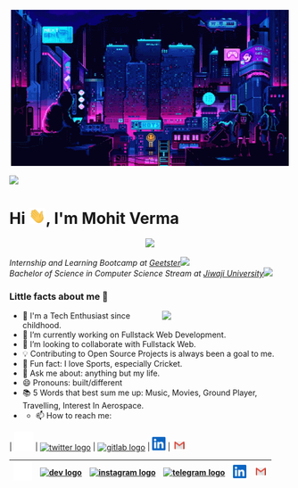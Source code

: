 <!-- ### Hi there 👋 -->

<!-- [![Header](https://github.com/BrilliantCoderAlwaysfirst/BrilliantCoderAlwaysfirst/blob/main/future-gaming.gif)] -->

<p align="center">
  <img src="https://github.com/BrilliantCoderAlwaysfirst/BrilliantCoderAlwaysfirst/blob/main/future-gaming.gif" width:"100%">
</p>

![](https://komarev.com/ghpvc/?username=your-github-username&color=blue&style=flat-square&label=PROFILE+VIEWS)

<h1>Hi <img src="https://raw.githubusercontent.com/ABSphreak/ABSphreak/master/gifs/Hi.gif" width="30px">, I'm Mohit Verma</h1>
<p align="center">
  <a href="https://github.com/Ratheshan03/readme-typing-svg"><img src="https://readme-typing-svg.herokuapp.com?lines=Computer+Science+Graduate;Full+Stack+Software+Developer;DS%20|%20AI%20|%20ML%20Enthusiast;Aspiring+Learner&center=true&width=500&height=50"></a>
</p>

<p><em>Internship and Learning Bootcamp at  <a href="https://www.geekster.in/">Geetster</a><img src="https://media.giphy.com/media/WUlplcMpOCEmTGBtBW/giphy.gif" width="30"></br>Bachelor of Science in Computer Science Stream at <a href="http://www.jiwaji.edu/">Jiwaji University</a><img src="https://media.giphy.com/media/fYSnHlufseco8Fh93Z/giphy.gif" width="30">
</em></p>

<h3>Little facts about me 🧑</h3> <img align='right' src="https://media.giphy.com/media/M9gbBd9nbDrOTu1Mqx/giphy.gif" width="230" > 

- 🧞 I'm a Tech Enthusiast since childhood.
- 🔭 I’m currently working on Fullstack Web Development.
- 👯 I’m looking to collaborate with Fullstack Web.
- 💡 Contributing to Open Source Projects is always been a goal to me.
- 🥎  Fun fact: I love Sports, especially Cricket.
- 💬 Ask me about: anything but my life.
- 😄 Pronouns: built/different
- 📚 5 Words that best sum me up: Music, Movies, Ground Player, Travelling, Interest In Aerospace.
- - 📫 How to reach me: 

 | [<img src="https://raw.githubusercontent.com/Delta456/Delta456/master/img/github.png" alt="github logo" width="34">](https://github.com/BrilliantCoderAlwaysfirst) | [<img src="https://raw.githubusercontent.com/Delta456/Delta456/master/img/instagram.png" alt="twitter logo" width="34">](https://www.instagram.com/mohitverma614/) |  [<img src="https://raw.githubusercontent.com/Delta456/Delta456/master/img/telegram.png" alt="gitlab logo" width="24">](https://telegram.me/mohitvermacoder) |  [<img src="https://github.com/Amchuz/Amchuz/blob/master/linkedin.jpeg" alt="linkedin logo" width="24">](https://www.linkedin.com/in/mohit-verma-mern-developer/) |  [<img src="https://github.com/Amchuz/Amchuz/blob/master/gmail.jpeg" alt="gmail logo" width="24">](mohitverma910933@gmail.com)


[<img src="https://raw.githubusercontent.com/Delta456/Delta456/master/img/github.png" alt="github logo" width="34">](https://github.com/BrilliantCoderAlwaysfirst) |  [<img src="https://raw.githubusercontent.com/Delta456/Delta456/master/img/dev.png" alt="dev logo" width="24">](https://dev.to/amchuz) |  [<img src="https://raw.githubusercontent.com/Delta456/Delta456/master/img/instagram.png" alt="instagram logo" width="34">](https://www.instagram.com/mohitverma614/) |  [<img src="https://raw.githubusercontent.com/Delta456/Delta456/master/img/telegram.png" alt="telegram logo" width="24">](https://telegram.me/mohitvermacoder) |  [<img src="https://github.com/Amchuz/Amchuz/blob/master/linkedin.jpeg" alt="linkedin logo" width="24">](https://www.linkedin.com/in/mohit-verma-mern-developer/) |  [<img src="https://github.com/Amchuz/Amchuz/blob/master/gmail.jpeg" alt="gmail logo" width="24">](mohitverma910933@gmail.com)
|---|---|---|---|---|---|

<!-- <br> -->














<!-- [![Header](https://github.com/adamalston/adamalston/raw/master/profile.gif)](https://www.youtube.com/watch?v=dQw4w9WgXcQ)
[![adamalston.com](https://img.shields.io/badge/-ADAMALSTON.COM-000000?style=for-the-badge&logo=react&logoColor=white)](https://www.adamalston.com/) -->


<!--
**BrilliantCoderAlwaysfirst/BrilliantCoderAlwaysfirst** is a ✨ _special_ ✨ repository because its `README.md` (this file) appears on your GitHub profile.

Here are some ideas to get you started:

- 🔭 I’m currently working on ...
- 🌱 I’m currently learning ...
- 👯 I’m looking to collaborate on ...
- 🤔 I’m looking for help with ...
- 💬 Ask me about ...
- 📫 How to reach me: ...
- 😄 Pronouns: ...
- ⚡ Fun fact: ...
-->
